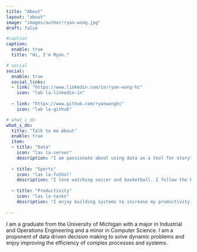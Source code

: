 ```yaml
---
title: "About"
layout: "about"
image: "images/author/ryan-wong.jpg"
draft: false

#caption
caption:
  enable: true
  title: "Hi, I'm Ryan."

# social
social:
  enable: true
  social_links:
  - link: "https://www.linkedin.com/in/ryan-wong-hc"
    icon: "lab la-linkedin-in"
    
  - link: "https://www.github.com/ryanwonghc"
    icon: "lab la-github"

# what_i_do
what_i_do:
  title: "Talk to me About"
  enable: true
  item:
  - title: "Data"
    icon: "las la-server"
    description: "I am passionate about using data as a tool for storytelling and understanding the world we live in."
    
  - title: "Sports"
    icon: "las la-futbol"
    description: "I love watching soccer and basketball. I follow the English Premier League and the National Basketball Association."
    
  - title: "Productivity"
    icon: "las la-tasks"
    description: "I enjoy building systems to increase my productivity and hold myself accountable for my progress."
 
---
```

I am a graduate from the University of Michigan with a major in Industrial and Operations Engineering and a minor in Computer Science. I am a proponent of data driven decision making to solve dynamic problems and enjoy improving the efficiency of complex processes and systems.